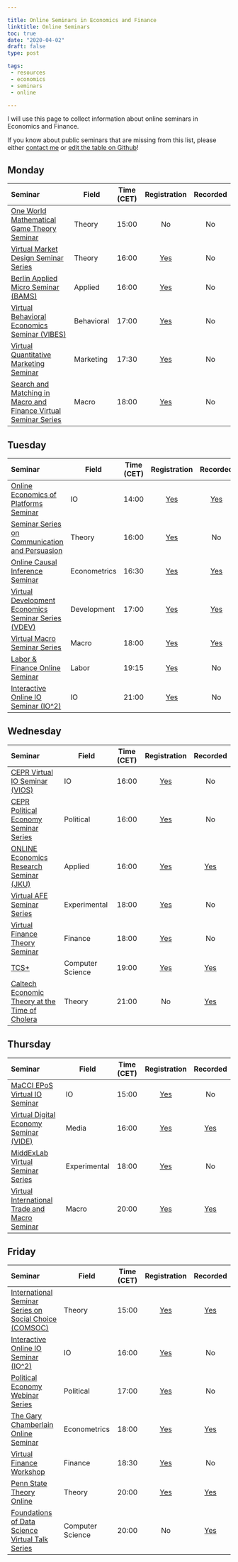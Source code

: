 ```yaml
---

title: Online Seminars in Economics and Finance
linktitle: Online Seminars
toc: true
date: "2020-04-02"
draft: false
type: post

tags:
 - resources
 - economics
 - seminars
 - online

---
```


I will use this page to collect information about online seminars in Economics and Finance.

If you know about public seminars that are missing from this list, please either [contact me](mailto:matteo.courthoud@econ.uzh.ch) or [edit the table on Github](https://github.com/matteocourthoud/website/blob/master/content/post/seminars/index.md)!


## Monday

| Seminar | Field | Time (CET) | Registration | Recorded |
|:--------|-------|:----------:|:------------:|:--------:|
| [One World Mathematical Game Theory Seminar](https://gametheorynetwork.com/one-world-game-theory-seminar/) | Theory | 15:00 | No | No |
| [Virtual Market Design Seminar Series](http://virtual-md-seminar.com/) | Theory | 16:00 | [Yes](http://virtual-md-seminar.com/registration.html) | No |
| [Berlin Applied Micro Seminar (BAMS)](https://sites.google.com/site/berlinappliedmicroseminar/) | Applied | 16:00 | [Yes](https://sites.google.com/site/berlinappliedmicroseminar/co_hosted_events) | No |
| [Virtual Behavioral Economics Seminar (VIBES)](https://sites.google.com/view/vibesecon/) | Behavioral | 17:00 | [Yes](https://forms.gle/nAE6VLEZQqeRkSuK6) | No |
| [Virtual Quantitative Marketing Seminar](https://vquantmarketing.substack.com/) | Marketing | 17:30 | [Yes](https://vquantmarketing.substack.com/) | No |
| [Search and Matching in Macro and Finance Virtual Seminar Series](https://sammf.com/) | Macro | 18:00 | [Yes](https://sammf.com/sign-up/) | No |



## Tuesday

| Seminar                                                      | Field        | Time (CET) |                         Registration                         |                           Recorded                           |
| :----------------------------------------------------------- | ------------ | :--------: | :----------------------------------------------------------: | :----------------------------------------------------------: |
| [Online Economics of Platforms Seminar](https://www.tse-fr.eu/new-online-seminar-economics-platforms) | IO           |   14:00    |         [Yes](mailto:marie-helene.dufour@tse-fr.eu)          | [Yes](https://www.youtube.com/channel/UCQLTomj3LkQ_8rKGfxxmYvw) |
| [Seminar Series on Communication and Persuasion](https://persuasion.wp.st-andrews.ac.uk/seminars/) | Theory       |   16:00    | [Yes](https://docs.google.com/forms/d/e/1FAIpQLSc3Sq3GGNDEIa5lcbda9a45sjVldHZrJlRKH-jyPobZ1oE2Aw/viewform?usp=sf_link) |                              No                              |
| [Online Causal Inference Seminar](https://sites.google.com/view/ocis/) | Econometrics |   16:30    | [Yes](https://www.google.com/url?q=https%3A%2F%2Fmailman.stanford.edu%2Fmailman%2Flistinfo%2Fonline-causal-inference-seminar&sa=D&sntz=1&usg=AFQjCNGgPMLB-5Iv0SRBiJHXlIhxo2ta2A) | [Yes](https://sites.google.com/view/ocis/past-talks-and-recordings?authuser=0) |
| [Virtual Development Economics Seminar Series (VDEV)](https://vdevecon.wixsite.com/website) | Development  |   17:00    | [Yes](https://us02web.zoom.us/webinar/register/WN_m4Ws1VxXRry_kwZoT8T5WA) | [Yes](https://www.youtube.com/channel/UC9NMehzZBlChKSiie1DFCaA/featured?view_as=public) |
| [Virtual Macro Seminar Series](https://sites.google.com/view/virtualmacro/) | Macro        |   18:00    | [Yes](https://www.google.com/url?q=https%3A%2F%2Fstockholmuniversity.zoom.us%2Fwebinar%2Fregister%2F7815862675026%2FWN_yNkq5FpES9yJjpjdqYWFbA&sa=D&sntz=1&usg=AFQjCNHWMu_cBPhLdq_uqy1eugAzEy2bzg) | [Yes](https://sites.google.com/view/virtualmacro/past-seminars) |
| [Labor & Finance Online Seminar](https://sites.google.com/view/lfos) | Labor        |   19:15    |      [Yes](https://sites.google.com/view/lfos/register)      |                              No                              |
| [Interactive Online IO Seminar (IO^2)](https://web.stanford.edu/~leinav/teaching/IOIOspring2020.pdf) | IO           |   21:00    | [Yes](https://stanford.zoom.us/webinar/register/WN_A85qA0DSQmmJeHBimyw2MQ) |                              No                              |



## Wednesday

| Seminar                                                      | Field            | Time (CET) |                         Registration                         |                           Recorded                           |
| :----------------------------------------------------------- | ---------------- | :--------: | :----------------------------------------------------------: | :----------------------------------------------------------: |
| [CEPR Virtual IO Seminar (VIOS)](https://sites.google.com/view/virtual-io-seminar/) | IO               |   16:00    | [Yes](https://drive.google.com/open?id=1-dtGhiM2EqtXnkTztoLzDO7cNB_ekOFfbuckSSIotxU) |                              No                              |
| [CEPR Political Economy Seminar Series](https://mailchi.mp/cepr/cepr-webinar-polecon-series-reminder) | Political        |   16:00    | [Yes](https://zoom.us/webinar/register/WN_3MqzgQR2RQ-1nu8DD2LxeA) |                              No                              |
| [ONLINE Economics Research Seminar (JKU)](https://www.jku.at/en/department-of-economics/research/research-events/online-economics-research-seminar/) | Applied          |   16:00    |            [Yes](mailto:alexander.ahammer@jku.at)            | [Yes](https://www.jku.at/en/department-of-economics/research/research-events/online-economics-research-seminar/) |
| [Virtual AFE Seminar Series](https://economics.uchicago.edu/content/afe-seminar-series) | Experimental     |   18:00    |    [Yes](https://economics.uchicago.edu/content/afe-2020)    |                              No                              |
| [Virtual Finance Theory Seminar](https://drive.google.com/file/d/1FEnt42opuzpQiJtPUF1lHqN3Zdp9mdhZ/view) | Finance          |   18:00    | [Yes](mailto:[virtualfinancetheoryseminar.com](mailto:mail@virtualfinancetheoryseminar.com)) |                              No                              |
| [TCS+](https://sites.google.com/site/plustcs/)               | Computer Science |   19:00    | [Yes](https://sites.google.com/site/plustcs/livetalk/live-seat-reservation) |   [Yes](https://sites.google.com/site/plustcs/past-talks)    |
| [Caltech Economic Theory at the Time of Cholera](http://tamuz.caltech.edu/cettc/) | Theory           |   21:00    |                              No                              |       [Yes](http://tamuz.caltech.edu/cettc/#x1-50003)        |



## Thursday

| Seminar                                                      | Field        | Time (CET) |                         Registration                         |                         Recorded                         |
| :----------------------------------------------------------- | ------------ | :--------: | :----------------------------------------------------------: | :------------------------------------------------------: |
| [MaCCI EPoS Virtual IO Seminar](https://sites.google.com/view/macci-epos-virtual-io-seminar) | IO           |   15:00    | [Yes](https://sites.google.com/view/macci-epos-virtual-io-seminar/program/registration) |                            No                            |
| [Virtual Digital Economy Seminar (VIDE)](https://www.digitalecon.org/seminar) | Media        |   16:00    |          [Yes](https://www.digitalecon.org/seminar)          | [Yes](https://www.digitalecon.org/seminar/past-seminars) |
| [MiddExLab Virtual Seminar Series](http://middexlab.weebly.com/virtual-seminar-series.html) | Experimental |   18:00    | [Yes](http://middexlab.weebly.com/virtual-seminar-series.html) |                            No                            |
| [Virtual International Trade and Macro Seminar](https://www.tradedynamics.org/) | Macro        |   20:00    |          [Yes](https://forms.gle/uiNjSptWjvucDbHSA)          |    [Yes](https://www.tradedynamics.org/video-archive)    |



## Friday

| Seminar                                                      | Field            | Time (CET) |                         Registration                         |                         Recorded                         |
| :----------------------------------------------------------- | ---------------- | :--------: | :----------------------------------------------------------: | :------------------------------------------------------: |
| [International Seminar Series on Social Choice (COMSOC)](https://sites.google.com/view/comsoc-seminar/) | Theory           |   15:00    | [Yes](https://www.google.com/url?q=https%3A%2F%2Flist.uva.nl%2Fmailman%2Flistinfo%2Fcomsoc-video-seminar&sa=D&sntz=1&usg=AFQjCNEAx47kVC25VUer3fp05Mw7vcZwuA) |   [Yes](https://sites.google.com/view/comsoc-seminar/)   |
| [Interactive Online IO Seminar (IO^2)](https://web.stanford.edu/~leinav/teaching/IOIOspring2020.pdf) | IO               |   16:00    | [Yes](https://stanford.zoom.us/webinar/register/WN_Tb_FyMJ1RCeNF1HmCVvjMQ) |                            No                            |
| [Political Economy Webinar Series](https://sites.google.com/view/dcpec/events/webinar) | Political        |   17:00    |          [Yes](https://forms.gle/yohLo3pk898Yq9Sf9)          |                            No                            |
| [The Gary Chamberlain Online Seminar](https://www.chamberlainseminar.org/) | Econometrics     |   18:00    | [Yes](https://www.google.com/url?q=https%3A%2F%2Fmailman.stanford.edu%2Fmailman%2Flistinfo%2Fchamberlainseminar&sa=D&sntz=1&usg=AFQjCNHJFMMiJMowt_vAtuBWbrK-4PA2IA) | [Yes](https://www.chamberlainseminar.org/past-seminars)  |
| [Virtual Finance Workshop](https://www.virtualfinance.org/)  | Finance          |   18:30    | [Yes](http://www.google.com/url?q=http%3A%2F%2Feepurl.com%2FgYBYvP&sa=D&sntz=1&usg=AFQjCNGNgL-zAqniptGfniTAeZ_cTkOyLg) |                            No                            |
| [Penn State Theory Online](http://www.rohitlamba.com/penntheon) | Theory           |   20:00    | [Yes](mailto:l-micropenntheon-subscribe-request@lists.psu.edu) |        [Yes](http://www.rohitlamba.com/penntheon)        |
| [Foundations of Data Science Virtual Talk Series](https://sites.google.com/view/dstheory/home) | Computer Science |   20:00    |                              No                              | [Yes](https://sites.google.com/view/dstheory/past-talks) |
